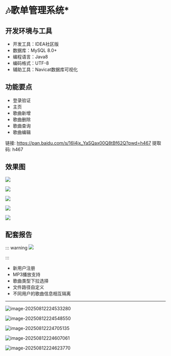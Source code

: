 # 🎶歌单管理系统*

<MyGlobalComponent />

<VersionSwitcher>

## 开发环境与工具

- 开发工具：IDEA社区版
- 数据库：MySQL 8.0+
- 编程语言：Java8
- 编码格式：UTF-8
- 辅助工具：Navicat数据库可视化



## 功能要点
- 登录验证
- 主页
- 歌曲新增
- 歌曲删除
- 歌曲查询
- 歌曲编辑


<VersionBlock target="v1">

<PasswordProtected>

链接: https://pan.baidu.com/s/16I4jx_YaSQax00Q8tBf62Q?pwd=h467 
提取码: h467

</PasswordProtected>

## 效果图


![](http://cdn.qiniu.liyansheng.top/typora/f3891b47cfc1462591687ce12d73cc1c.png)


![](http://cdn.qiniu.liyansheng.top/typora/dd8547549e30444c895dd68a8c42c6d1.png)


![](http://cdn.qiniu.liyansheng.top/typora/468c83ff325e466a9506f588c469d31b.png)


![](http://cdn.qiniu.liyansheng.top/typora/130fe62f3b0a493b876e094a15cc70c2.png)


![](http://cdn.qiniu.liyansheng.top/typora/7367b080b3fb43459b686ae07b97b4b2.png)



## 配套报告

::: warning
![](http://cdn.qiniu.liyansheng.top/img/展111示3.png)
<!-- ![](http://cdn.qiniu.liyansheng.top/img/Snipaste_2024-06-14_23-53-19.png) -->
:::
<PaymentButton :productId="162" :buttonText="'点我获取-报告'"/>

</VersionBlock>

<VersionBlock target="v2">

- 新用户注册
- MP3播放支持
- 歌曲类型下拉选择
- 文件路径自定义
- 不同用户的歌曲信息相互隔离

<PaymentButton :productId="251" />

---


![image-20250812224533280](http://cdn.qiniu.liyansheng.top/img/image-20250812224533280.png)

![image-20250812224548550](http://cdn.qiniu.liyansheng.top/img/image-20250812224548550.png)

![image-20250812224705135](http://cdn.qiniu.liyansheng.top/img/image-20250812224705135.png)

![image-20250812224607061](http://cdn.qiniu.liyansheng.top/img/image-20250812224607061.png)

![image-20250812224623770](http://cdn.qiniu.liyansheng.top/img/image-20250812224623770.png)

</VersionBlock>





</VersionSwitcher>